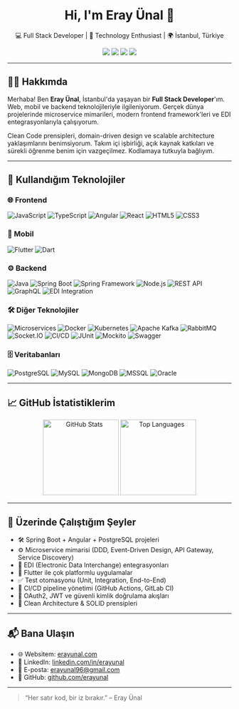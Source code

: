 <h1 align="center">Hi, I'm Eray Ünal 👋</h1>

<p align="center">
  💻 Full Stack Developer | 🚀 Technology Enthusiast | 🌍 İstanbul, Türkiye
</p>

<p align="center">
  <a href="https://github.com/erayunal"><img src="https://img.shields.io/github/followers/erayunal?label=GitHub&style=social"></a>
  <a href="https://www.linkedin.com/in/erayunal/"><img src="https://img.shields.io/badge/LinkedIn-blue?logo=linkedin&logoColor=white&style=flat-square"></a>
  <a href="mailto:erayunal96@gmail.com"><img src="https://img.shields.io/badge/e--mail-erayunal96%40gmail.com-red?style=flat-square&logo=gmail"></a>
  <a href="https://erayunal.com/"><img src="https://img.shields.io/badge/Website-erayunal.com-black?style=flat-square"></a>
</p>

---

## 🧑‍💻 Hakkımda

Merhaba! Ben **Eray Ünal**, İstanbul'da yaşayan bir **Full Stack Developer**'ım. Web, mobil ve backend teknolojileriyle ilgileniyorum. Gerçek dünya projelerinde microservice mimarileri, modern frontend framework'leri ve EDI entegrasyonlarıyla çalışıyorum.

Clean Code prensipleri, domain-driven design ve scalable architecture yaklaşımlarını benimsiyorum. Takım içi işbirliği, açık kaynak katkıları ve sürekli öğrenme benim için vazgeçilmez. Kodlamaya tutkuyla bağlıyım.

---

## 🚀 Kullandığım Teknolojiler

### 🌐 Frontend
![JavaScript](https://img.shields.io/badge/-JavaScript-black?style=for-the-badge&logo=javascript)
![TypeScript](https://img.shields.io/badge/-TypeScript-3178C6?style=for-the-badge&logo=typescript)
![Angular](https://img.shields.io/badge/-Angular-DD0031?style=for-the-badge&logo=angular)
![React](https://img.shields.io/badge/-React-20232A?style=for-the-badge&logo=react)
![HTML5](https://img.shields.io/badge/-HTML5-E34F26?style=for-the-badge&logo=html5)
![CSS3](https://img.shields.io/badge/-CSS3-1572B6?style=for-the-badge&logo=css3)

### 📱 Mobil
![Flutter](https://img.shields.io/badge/-Flutter-02569B?style=for-the-badge&logo=flutter)
![Dart](https://img.shields.io/badge/-Dart-0175C2?style=for-the-badge&logo=dart)

### ⚙️ Backend
![Java](https://img.shields.io/badge/-Java-007396?style=for-the-badge&logo=java)
![Spring Boot](https://img.shields.io/badge/-Spring%20Boot-6DB33F?style=for-the-badge&logo=spring-boot)
![Spring Framework](https://img.shields.io/badge/-Spring-6DB33F?style=for-the-badge&logo=spring)
![Node.js](https://img.shields.io/badge/-Node.js-339933?style=for-the-badge&logo=node.js)
![REST API](https://img.shields.io/badge/-REST%20API-blue?style=for-the-badge&logo=api)
![GraphQL](https://img.shields.io/badge/-GraphQL-E10098?style=for-the-badge&logo=graphql)
![EDI Integration](https://img.shields.io/badge/-EDI%20Integration-orange?style=for-the-badge)

### 🛠️ Diğer Teknolojiler
![Microservices](https://img.shields.io/badge/-Microservices-FF6F61?style=for-the-badge)
![Docker](https://img.shields.io/badge/-Docker-2496ED?style=for-the-badge&logo=docker)
![Kubernetes](https://img.shields.io/badge/-Kubernetes-326CE5?style=for-the-badge&logo=kubernetes)
![Apache Kafka](https://img.shields.io/badge/-Kafka-231F20?style=for-the-badge&logo=apachekafka)
![RabbitMQ](https://img.shields.io/badge/-RabbitMQ-FF6600?style=for-the-badge&logo=rabbitmq)
![Socket.IO](https://img.shields.io/badge/-Socket.IO-black?style=for-the-badge&logo=socket.io)
![CI/CD](https://img.shields.io/badge/-CI%2FCD-1C1C1C?style=for-the-badge&logo=githubactions)
![JUnit](https://img.shields.io/badge/-JUnit-25A162?style=for-the-badge&logo=junit5)
![Mockito](https://img.shields.io/badge/-Mockito-000000?style=for-the-badge)
![Swagger](https://img.shields.io/badge/-Swagger-85EA2D?style=for-the-badge&logo=swagger)

### 🗄️ Veritabanları
![PostgreSQL](https://img.shields.io/badge/-PostgreSQL-4169E1?style=for-the-badge&logo=postgresql)
![MySQL](https://img.shields.io/badge/-MySQL-4479A1?style=for-the-badge&logo=mysql)
![MongoDB](https://img.shields.io/badge/-MongoDB-47A248?style=for-the-badge&logo=mongodb)
![MSSQL](https://img.shields.io/badge/-MS%20SQL%20Server-CC2927?style=for-the-badge&logo=microsoftsqlserver)
![Oracle](https://img.shields.io/badge/-Oracle-F80000?style=for-the-badge&logo=oracle)

---

## 📈 GitHub İstatistiklerim

<p align="center">
  <img src="https://github-readme-stats.vercel.app/api?username=erayunal&show_icons=true&theme=github_dark" alt="GitHub Stats" height="170"/>
  <img src="https://github-readme-stats.vercel.app/api/top-langs/?username=erayunal&layout=compact&theme=github_dark" alt="Top Languages" height="170"/>
</p>

---

## 🧪 Üzerinde Çalıştığım Şeyler

- 🛠️ Spring Boot + Angular + PostgreSQL projeleri
- ⚙️ Microservice mimarisi (DDD, Event-Driven Design, API Gateway, Service Discovery)
- 🔄 EDI (Electronic Data Interchange) entegrasyonları
- 📱 Flutter ile çok platformlu uygulamalar
- ✅ Test otomasyonu (Unit, Integration, End-to-End)
- 🔄 CI/CD pipeline yönetimi (GitHub Actions, GitLab CI)
- 🔐 OAuth2, JWT ve güvenli kimlik doğrulama akışları
- 🧠 Clean Architecture & SOLID prensipleri

---

## 📬 Bana Ulaşın

- 🌐 Websitem: [erayunal.com](https://erayunal.com)
- 💼 LinkedIn: [linkedin.com/in/erayunal](https://www.linkedin.com/in/erayunal/)
- 📧 E-posta: erayunal96@gmail.com
- 🐙 GitHub: [github.com/erayunal](https://github.com/erayunal)

---

> “Her satır kod, bir iz bırakır.” – Eray Ünal
